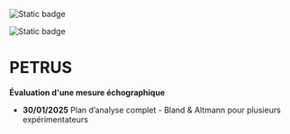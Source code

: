 ![Static badge](https://img.shields.io/badge/PAS-fini-green)

![Static badge](https://img.shields.io/badge/Rapport-projet-grey)


# PETRUS

**Évaluation d'une mesure échographique**


- **30/01/2025** Plan d’analyse complet - Bland & Altmann pour plusieurs expérimentateurs
